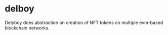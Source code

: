 # delboy
Delyboy does abstraction on creation of NFT tokens on multiple evm-based blockchain networks.
